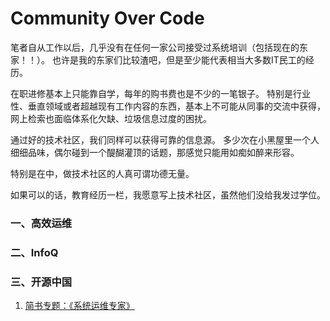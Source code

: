 # Community Over Code

笔者自从工作以后，几乎没有在任何一家公司接受过系统培训（包括现在的东家！！）。
也许是我的东家们比较渣吧，但是至少能代表相当大多数IT民工的经历。

在职进修基本上只能靠自学，每年的购书费也是不少的一笔银子。
特别是行业性、垂直领域或者超越现有工作内容的东西，基本上不可能从同事的交流中获得，
网上检索也面临体系化欠缺、垃圾信息过度的困扰。

通过好的技术社区，我们同样可以获得可靠的信息源。
多少次在小黑屋里一个人细细品味，偶尔碰到一个醍醐灌顶的话题，那感觉只能用如痴如醉来形容。

特别是在中，做技术社区的人真可谓功德无量。

如果可以的话，教育经历一栏，我愿意写上技术社区，虽然他们没给我发过学位。

### 一、高效运维
### 二、InfoQ
### 三、开源中国

1. [简书专题：《系统运维专家》](http://www.jianshu.com/c/9a817d8a67ea)
